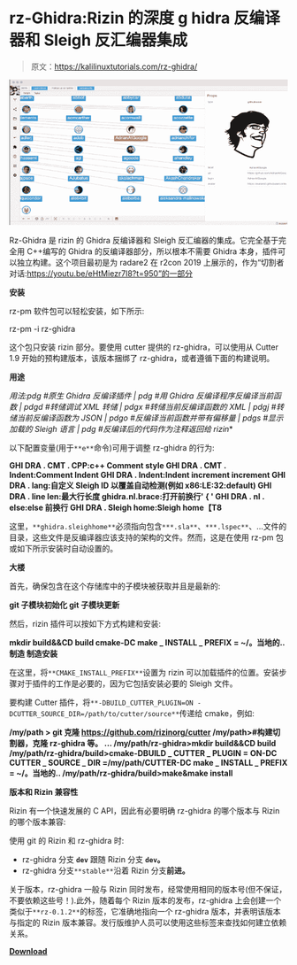 # rz-Ghidra:Rizin 的深度 g hidra 反编译器和 Sleigh 反汇编器集成

> 原文：<https://kalilinuxtutorials.com/rz-ghidra/>

[![Pown Recon : A Powerful Target Reconnaissance Framework Powered By Graph Theory](img//4b5072592274ff29f53d369a42e27c0c.png "Pown Recon : A Powerful Target Reconnaissance Framework Powered By Graph Theory")](https://3.bp.blogspot.com/-jqykbKhfu8c/XNwMUihRKlI/AAAAAAAAAWk/3BxCJ3CJkuY7T9xa1l7tys-RaySPECLkACLcBGAs/s1600/Tutorial%25281%2529.png)

Rz-Ghidra 是 rizin 的 Ghidra 反编译器和 Sleigh 反汇编器的集成。它完全基于完全用 C++编写的 Ghidra 的反编译器部分，所以根本不需要 Ghidra 本身，插件可以独立构建。这个项目最初是为 radare2 在 r2con 2019 上展示的，作为“切割者对话:https://youtu.be/eHtMiezr7l8?t=950”的一部分

**安装**

rz-pm 软件包可以轻松安装，如下所示:

rz-pm -i rz-ghidra

这个包只安装 rizin 部分。要使用 cutter 提供的 rz-ghidra，可以使用从 Cutter 1.9 开始的预构建版本，该版本捆绑了 rz-ghidra，或者遵循下面的构建说明。

**用途**

**用法:pdg #原生 Ghidra 反编译插件
| pdg #用 Ghidra 反编译程序反编译当前函数
| pdgd #转储调试 XML 转储
| pdgx #转储当前反编译函数的 XML
| pdgj #转储当前反编译函数为 JSON
| pdgo #反编译当前函数并带有偏移量
| pdgs #显示加载的 Sleigh 语言
| pdg* #反编译后的代码作为注释返回给 rizin**

以下配置变量(用于`**e**`命令)可用于调整 rz-ghidra 的行为:

**GHI DRA . CMT . CPP:c++ Comment style
GHI DRA . CMT . Indent:Comment Indent
GHI DRA . Indent:Indent increment increment
GHI DRA . lang:自定义 Sleigh ID 以覆盖自动检测(例如 x86:LE:32:default)
GHI DRA . line len:最大行长度
ghidra.nl.brace:打开前换行' { '
GHI DRA . nl . else:else 前换行
GHI DRA . Sleigh home:Sleigh home【T8**

这里，`**ghidra.sleighhome**`必须指向包含`***.sla**`、`***.lspec**`、…文件的目录，这些文件是反编译器应该支持的架构的文件。然而，这是在使用 rz-pm 包或如下所示安装时自动设置的。

**大楼**

首先，确保包含在这个存储库中的子模块被获取并且是最新的:

**git 子模块初始化
git 子模块更新**

然后，rizin 插件可以按如下方式构建和安装:

**mkdir build&&CD build
cmake-DC make _ INSTALL _ PREFIX = ~/。当地的..
制造
制造安装**

在这里，将`**CMAKE_INSTALL_PREFIX**`设置为 rizin 可以加载插件的位置。安装步骤对于插件的工作是必要的，因为它包括安装必要的 Sleigh 文件。

要构建 Cutter 插件，将`**-DBUILD_CUTTER_PLUGIN=ON -DCUTTER_SOURCE_DIR=/path/to/cutter/source**`传递给 cmake，例如:

**/my/path > git 克隆 https://github.com/rizinorg/cutter
/my/path>#构建切割器，克隆 rz-ghidra 等。
…
/my/path/rz-ghidra>mkdir build&&CD build
/my/path/rz-ghidra/build>cmake-DBUILD _ CUTTER _ PLUGIN = ON-DC CUTTER _ SOURCE _ DIR =/my/path/CUTTER-DC make _ INSTALL _ PREFIX = ~/。当地的..
/my/path/rz-ghidra/build>make&make install**

**版本和 Rizin 兼容性**

Rizin 有一个快速发展的 C API，因此有必要明确 rz-ghidra 的哪个版本与 Rizin 的哪个版本兼容:

使用 git 的 Rizin 和 rz-ghidra 时:

*   rz-ghidra 分支 **`dev`** 跟随 Rizin 分支 **`dev`。**
*   rz-ghidra 分支`**stable**`沿着 Rizin 分支**前进。**

关于版本，rz-ghidra 一般与 Rizin 同时发布，经常使用相同的版本号(但不保证，不要依赖这些号！).此外，随着每个 Rizin 版本的发布，rz-ghidra 上会创建一个类似于`**rz-0.1.2**`的标签，它准确地指向一个 rz-ghidra 版本，并表明该版本与指定的 Rizin 版本兼容。发行版维护人员可以使用这些标签来查找如何建立依赖关系。

[**Download**](https://github.com/rizinorg/rz-ghidra)